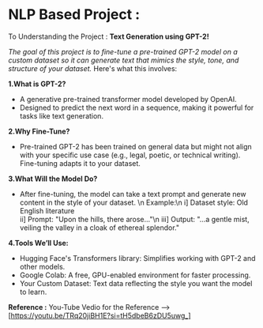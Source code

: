 # NLP Based Project :

To Understanding the Project : **Text Generation using GPT-2!** 

*The goal of this project is to fine-tune a pre-trained GPT-2 model on a custom dataset so it can generate text that mimics the style, tone, and structure of your dataset.* Here's what this involves:

**1.What is GPT-2?**
* A generative pre-trained transformer model developed by OpenAI.
* Designed to predict the next word in a sequence, making it powerful for tasks like text generation.

**2.Why Fine-Tune?**
* Pre-trained GPT-2 has been trained on general data but might not align with your specific use case (e.g., legal, poetic, or technical writing). Fine-tuning adapts it to your dataset.

**3.What Will the Model Do?**
* After fine-tuning, the model can take a text prompt and generate new content in the style of your dataset. \n
  Example:\n
    i]   Dataset style: Old English literature <br>
    ii]  Prompt: "Upon the hills, there arose..."\n
    iii] Output: "...a gentle mist, veiling the valley in a cloak of ethereal splendor."

**4.Tools We’ll Use:**
* Hugging Face's Transformers library: Simplifies working with GPT-2 and other models.
* Google Colab: A free, GPU-enabled environment for faster processing.
* Your Custom Dataset: Text data reflecting the style you want the model to learn.

**Reference :**
You-Tube Vedio for the Reference --> [https://youtu.be/TRq20jiBH1E?si=tH5dbeB6zDU5uwg_] 

